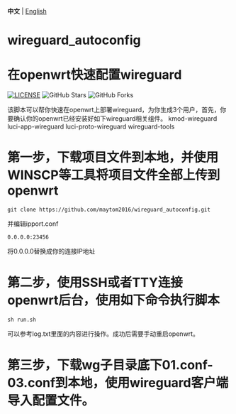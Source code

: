 **中文** | [English](https://github.com/maytom2016/wireguard_autoconfig/blob/main/EN_README%20.md)
# wireguard_autoconfig
# 在openwrt快速配置wireguard

[![LICENSE](https://img.shields.io/github/license/mashape/apistatus.svg?style=flat-square&label=LICENSE)](https://github.com/maytom2016/wireguard_autoconfig/blob/master/LICENSE)
![GitHub Stars](https://img.shields.io/github/stars/maytom2016/wireguard_autoconfig.svg?style=flat-square&label=Stars&logo=github)
![GitHub Forks](https://img.shields.io/github/forks/maytom2016/wireguard_autoconfig.svg?style=flat-square&label=Forks&logo=github)

该脚本可以帮你快速在openwrt上部署wireguard，为你生成3个用户，首先，你要确认你的openwrt已经安装好如下wireguard相关组件。
kmod-wireguard
luci-app-wireguard
luci-proto-wireguard
wireguard-tools

# 第一步，下载项目文件到本地，并使用WINSCP等工具将项目文件全部上传到openwrt

`git clone https://github.com/maytom2016/wireguard_autoconfig.git`

并编辑ipport.conf

`0.0.0.0:23456`

将0.0.0.0替换成你的连接IP地址

# 第二步，使用SSH或者TTY连接openwrt后台，使用如下命令执行脚本

`sh run.sh`

可以参考log.txt里面的内容进行操作。成功后需要手动重启openwrt。

# 第三步，下载wg子目录底下01.conf-03.conf到本地，使用wireguard客户端导入配置文件。
